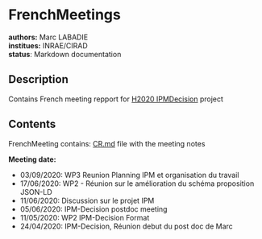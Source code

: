 # FrenchMeetings

**authors:** Marc LABADIE   
**institues:** INRAE/CIRAD   
**status**: Markdown documentation


## Description
Contains French meeting repport for [H2020 IPMDecision](https://www.ipmdecisions.net/) project

## Contents

FrenchMeeting contains:
[CR.md](./CR.md) file with the  meeting notes  

**Meeting date:**

* 03/09/2020: WP3 Reunion Planning IPM et organisation du travail
* 17/06/2020: WP2 - Réunion sur le amélioration du schéma proposition JSON-LD
* 11/06/2020: Discussion sur le projet IPM
* 05/06/2020: IPM-Decision postdoc meeting
* 11/05/2020: WP2 IPM-Decision Format
* 24/04/2020: IPM-Decision, Réunion debut du post doc de Marc
